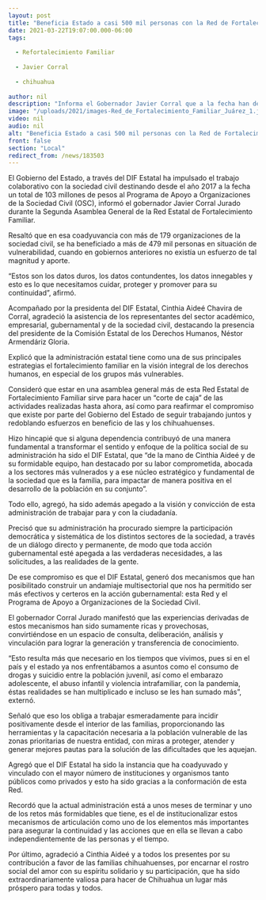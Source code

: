 ```yaml
---
layout: post
title: "Beneficia Estado a casi 500 mil personas con la Red de Fortalecimiento Familiar"
date: 2021-03-22T19:07:00.000-06:00
tags:
  
  - Refortalecimiento Familiar
  
  - Javier Corral
  
  - chihuahua
  
author: nil
description: "Informa el Gobernador Javier Corral que a la fecha han destinado 103 mdp al Programa de Apoyo a Organizaciones de la Sociedad Civil y se trabaja en la institucionalización de estos programas que deben ser permanentes  "
image: "/uploads/2021/images-Red_de_Fortalecimiento_Familiar_Juárez_1.jpeg"
video: nil
audio: nil
alt: "Beneficia Estado a casi 500 mil personas con la Red de Fortalecimiento Familiar"
front: false
section: "Local"
redirect_from: /news/183503
---
```


El Gobierno del Estado, a través del DIF Estatal ha impulsado el trabajo colaborativo con la sociedad civil destinando desde el año 2017 a la fecha un total de 103 millones de pesos al Programa de Apoyo a Organizaciones de la Sociedad Civil (OSC), informó el gobernador Javier Corral Jurado durante la Segunda Asamblea General de la Red Estatal de Fortalecimiento Familiar.

Resaltó que en esa coadyuvancia con más de 179 organizaciones de la sociedad civil, se ha beneficiado a más de 479 mil personas en situación de vulnerabilidad, cuando en gobiernos anteriores no existía un esfuerzo de tal magnitud y aporte.

“Estos son los datos duros, los datos contundentes, los datos innegables y esto es lo que necesitamos cuidar, proteger y promover para su continuidad”, afirmó.

Acompañado por la presidenta del DIF Estatal, Cinthia Aideé Chavira de Corral, agradeció la asistencia de los representantes del sector académico, empresarial, gubernamental y de la sociedad civil, destacando la presencia del presidente de la Comisión Estatal de los Derechos Humanos, Néstor Armendáriz Gloria.

Explicó que la administración estatal tiene como una de sus principales estrategias el fortalecimiento familiar en la visión integral de los derechos humanos, en especial de los grupos más vulnerables.

Consideró que estar en una asamblea general más de esta Red Estatal de Fortalecimiento Familiar sirve para hacer un “corte de caja” de las actividades realizadas hasta ahora, así como para reafirmar el compromiso que existe por parte del Gobierno del Estado de seguir trabajando juntos y redoblando esfuerzos en beneficio de las y los chihuahuenses.

Hizo hincapié que si alguna dependencia contribuyó de una manera fundamental a transformar el sentido y enfoque de la política social de su administración ha sido el DIF Estatal, que “de la mano de Cinthia Aideé y de su formidable equipo, han destacado por su labor comprometida, abocada a los sectores más vulnerados y a ese núcleo estratégico y fundamental de la sociedad que es la familia, para impactar de manera positiva en el desarrollo de la población en su conjunto”.

Todo ello, agregó, ha sido además apegado a la visión y convicción de esta administración de trabajar para y con la ciudadanía.

Precisó que su administración ha procurado siempre la participación democrática y sistemática de los distintos sectores de la sociedad, a través de un diálogo directo y permanente, de modo que toda acción gubernamental esté apegada a las verdaderas necesidades, a las solicitudes, a las realidades de la gente.

De ese compromiso es que el DIF Estatal, generó dos mecanismos que han posibilitado construir un andamiaje multisectorial que nos ha permitido ser más efectivos y certeros en la acción gubernamental: esta Red y el Programa de Apoyo a Organizaciones de la Sociedad Civil.

El gobernador Corral Jurado manifestó que las experiencias derivadas de estos mecanismos han sido sumamente ricas y provechosas, convirtiéndose en un espacio de consulta, deliberación, análisis y vinculación para lograr la generación y transferencia de conocimiento.

“Esto resulta más que necesario en los tiempos que vivimos, pues si en el país y el estado ya nos enfrentábamos a asuntos como el consumo de drogas y suicidio entre la población juvenil, así como el embarazo adolescente, el abuso infantil y violencia intrafamiliar, con la pandemia, éstas realidades se han multiplicado e incluso se les han sumado más”, externó.

Señaló que eso los obliga a trabajar esmeradamente para incidir positivamente desde el interior de las familias, proporcionando las herramientas y la capacitación necesaria a la población vulnerable de las zonas prioritarias de nuestra entidad, con miras a proteger, atender y generar mejores pautas para la solución de las dificultades que les aquejan.

Agregó que el DIF Estatal ha sido la instancia que ha coadyuvado y vinculado con el mayor número de instituciones y organismos tanto públicos como privados y esto ha sido gracias a la conformación de esta Red.

Recordó que la actual administración está a unos meses de terminar y uno de los retos más formidables que tiene, es el de institucionalizar estos mecanismos de articulación como uno de los elementos más importantes para asegurar la continuidad y las acciones que en ella se llevan a cabo independientemente de las personas y el tiempo.

Por último, agradeció a Cinthia Aideé y a todos los presentes por su contribución a favor de las familias chihuahuenses, por encarnar el rostro social del amor con su espíritu solidario y su participación, que ha sido extraordinariamente valiosa para hacer de Chihuahua un lugar más próspero para todas y todos.